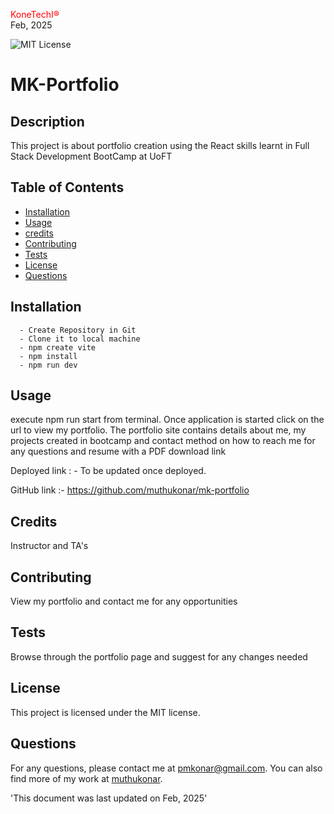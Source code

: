 
<span style="color:red;">KoneTechI®</span> <br>
  Feb, 2025
  
   ![MIT License](https://img.shields.io/badge/license-MIT-green)
    
  # MK-Portfolio

  ## Description
  This project is about portfolio creation using the React skills learnt in Full Stack Development BootCamp at UoFT

  ## Table of Contents

  - [Installation](#installation)
  - [Usage](#usage)
  - [credits]()
  - [Contributing](#contributing)
  - [Tests](#tests)
  - [License](#license)
  - [Questions](#questions)

## Installation
      - Create Repository in Git
      - Clone it to local machine
      - npm create vite
      - npm install
      - npm run dev 


## Usage
execute npm run start from terminal. Once application is started click on the url to view my portfolio. The portfolio site contains details about me, my projects created in bootcamp and contact method on how to reach me for any questions and resume with a PDF download link

Deployed link : - To be updated once deployed.

GitHub link :- https://github.com/muthukonar/mk-portfolio

## Credits
Instructor and TA's

## Contributing
View my portfolio and contact me for any opportunities

 ## Tests
Browse through the portfolio page and suggest for any changes needed 


## License
This project is licensed under the MIT license.



## Questions
For any questions, please contact me at [pmkonar@gmail.com](mailto:pmkonar@gmail.com).
You can also find more of my work at [muthukonar](https://github.com/muthukonar).



'This document was last updated on Feb, 2025'
